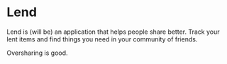 # Lend

Lend is (will be) an application that helps people share better. Track your lent items and find things you need in your community of friends.

Oversharing is good.